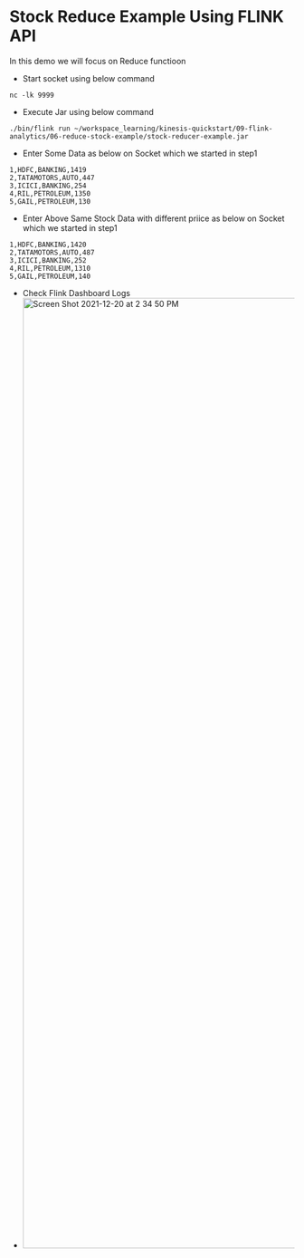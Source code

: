 
# Stock Reduce Example Using FLINK API

In this demo we will focus on Reduce functioon

- Start socket using below command
```
nc -lk 9999
```
- Execute Jar using below command
```
./bin/flink run ~/workspace_learning/kinesis-quickstart/09-flink-analytics/06-reduce-stock-example/stock-reducer-example.jar
```
- Enter Some Data as below on Socket which we started in step1
```
1,HDFC,BANKING,1419
2,TATAMOTORS,AUTO,447
3,ICICI,BANKING,254
4,RIL,PETROLEUM,1350
5,GAIL,PETROLEUM,130
```
- Enter Above Same Stock Data with different priice as below on Socket which we started in step1
```
1,HDFC,BANKING,1420
2,TATAMOTORS,AUTO,487
3,ICICI,BANKING,252
4,RIL,PETROLEUM,1310
5,GAIL,PETROLEUM,140
```
- Check Flink Dashboard Logs
- <img width="1679" alt="Screen Shot 2021-12-20 at 2 34 50 PM" src="https://user-images.githubusercontent.com/23295769/146741219-eb7f9e28-7e06-4af5-ab50-41c8e0506ce9.png">
